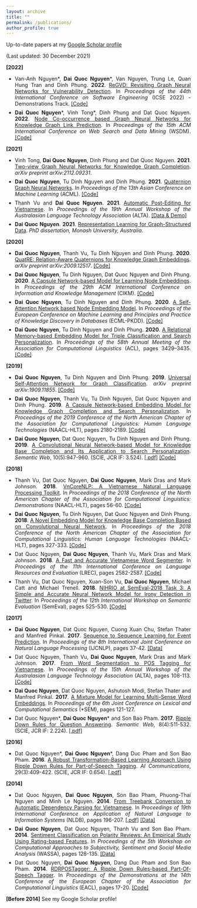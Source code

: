 ```yaml
---
layout: archive
title: ""
permalink: /publications/
author_profile: true
---
```


Up-to-date papers at my [Google Scholar profile](https://scholar.google.com/citations?hl=en&user=AmB7MhUAAAAJ&view_op=list_works&sortby=pubdate)

(Last updated: 30 December 2021) 

<span style="margin-top:0.5em;margin-bottom:0.5em;text-align:justify"> <b>[2022]</b> </span>

<ul>
  
<li style="margin-top:0.5em;text-align:justify">
  Van-Anh Nguyen*, <b>Dai Quoc Nguyen</b>*, Van Nguyen, Trung Le, Quan Hung Tran and Dinh Phung. <b>2022</b>. 
  <a href="https://arxiv.org/abs/2110.07317" target="_blank">ReGVD: Revisiting Graph Neural Networks for Vulnerability Detection</a>. 
  In <i> Proceedings of the 44th International Conference on Software Engineering</i> (ICSE 2022) - Demonstrations Track.
  <a href="https://github.com/daiquocnguyen/GNN-ReGVD" target="_blank">[Code]</a>
</li>
  
<li style="margin-top:0.5em;text-align:justify">
  <b>Dai Quoc Nguyen</b>*, Vinh Tong*, Dinh Phung and Dat Quoc Nguyen. <b>2022</b>. 
  <a href="https://arxiv.org/abs/2104.07396" target="_blank">Node Co-occurrence based Graph Neural Networks for Knowledge Graph Link Prediction</a>. 
  In <i> Proceedings of the 15th ACM International Conference on Web Search and Data Mining</i> (WSDM).
  <a href="https://github.com/daiquocnguyen/GNN-NoGE" target="_blank">[Code]</a>
</li>

</ul>

<span style="margin-top:0.5em;margin-bottom:0.5em;text-align:justify"> <b>[2021]</b> </span>

<ul>

<li style="margin-top:0.5em;text-align:justify">
  Vinh Tong, <b>Dai Quoc Nguyen</b>, Dinh Phung and Dat Quoc Nguyen. <b>2021</b>. 
  <a href="https://arxiv.org/abs/2112.09231" target="_blank">Two-view Graph Neural Networks for Knowledge Graph Completion</a>. 
  <i> arXiv preprint arXiv:2112.09231</i>. 
</li>
  
<li style="margin-top:0.5em;text-align:justify">
  <b>Dai Quoc Nguyen</b>, Tu Dinh Nguyen and Dinh Phung. <b>2021</b>. 
  <a href="https://arxiv.org/pdf/2008.05089.pdf" target="_blank">Quaternion Graph Neural Networks</a>. 
  In <i> Proceedings of the 13th Asian Conference on Machine Learning</i> (ACML). 
  <a href="https://github.com/daiquocnguyen/QGNN" target="_blank">[Code]</a>
</li>

<li style="margin-top:0.5em;text-align:justify">
  Thanh Vu and <b>Dai Quoc Nguyen</b>. <b>2021</b>. 
  <a href="https://arxiv.org/abs/2104.12128" target="_blank">Automatic Post-Editing for Vietnamese</a>. 
  In <i> Proceedings of the 19th Annual Workshop of the Australasian Language Technology Association</i> (ALTA).
  <a href="https://github.com/tienthanhdhcn/VnAPE" target="_blank">[Data & Demo]</a>
</li>

<li style="margin-top:0.5em;text-align:justify">
  <b>Dai Quoc Nguyen</b>. <b>2021</b>. 
  <a href="https://bridges.monash.edu/articles/thesis/Representation_Learning_for_Graph-Structured_Data/14450496" target="_blank">Representation Learning for Graph-Structured Data</a>. 
  <i>PhD dissertation, Monash University, Australia</i>. 
</li>
  
</ul>


<span style="margin-top:0.5em;margin-bottom:0.5em;text-align:justify"> <b>[2020]</b> </span>

<ul>
 
<li style="margin-top:0.5em;text-align:justify">
  <b>Dai Quoc Nguyen</b>, Thanh Vu, Tu Dinh Nguyen and Dinh Phung. <b>2020</b>. 
  <a href="https://arxiv.org/abs/2009.12517" target="_blank">QuatRE: Relation-Aware Quaternions for Knowledge Graph Embeddings</a>. <i> arXiv preprint arXiv:2009.12517</i>. <a href="https://github.com/daiquocnguyen/QuatRE/" target="_blank">[Code]</a>
</li>
 
<li style="margin-top:0.5em;text-align:justify">
 <b>Dai Quoc Nguyen</b>, Tu Dinh Nguyen, Dat Quoc Nguyen and Dinh Phung. <b>2020</b>. 
  <a href="https://arxiv.org/pdf/1911.04822.pdf" target="_blank">A Capsule Network-based Model for Learning Node Embeddings</a>. 
  In <i>Proceedings of the 29th ACM International Conference on Information and Knowledge Management</i> (CIKM).
  <a href="https://github.com/daiquocnguyen/Caps2NE" target="_blank">[Code]</a>
</li>
 
<li style="margin-top:0.5em;text-align:justify">
 <b>Dai Quoc Nguyen</b>, Tu Dinh Nguyen and Dinh Phung. <b>2020</b>. 
  <a href="https://arxiv.org/abs/2006.12100" target="_blank">A Self-Attention Network based Node Embedding Model</a>. 
  In <i>Proceedings of the European Conference on Machine Learning and Principles and Practice of Knowledge Discovery in Databases</i> (ECML-PKDD).
  <a href="https://github.com/daiquocnguyen/Walk-Transformer/" target="_blank">[Code]</a>
</li>
 
<li style="margin-top:0.5em;text-align:justify">
 <b>Dai Quoc Nguyen</b>, Tu Dinh Nguyen and Dinh Phung. <b>2020</b>. 
  <a href="https://www.aclweb.org/anthology/2020.acl-main.313/" target="_blank">A Relational Memory-based Embedding Model for Triple Classification and Search Personalization</a>. 
  In <i>Proceedings of the 58th Annual Meeting of the Association for Computational Linguistics</i> (ACL), pages 3429–3435.
  <a href="https://github.com/daiquocnguyen/R-MeN" target="_blank">[Code]</a>
</li>
  
</ul>

<span style="margin-top:0.5em;margin-bottom:0.5em;text-align:justify"> <b>[2019]</b> </span>

<ul>

<li style="margin-top:0.5em;text-align:justify">
  <b>Dai Quoc Nguyen</b>, Tu Dinh Nguyen and Dinh Phung. <b>2019</b>. 
  <a href="https://arxiv.org/pdf/1909.11855.pdf" target="_blank">Universal Self-Attention Network for Graph Classification</a>. 
  <i> arXiv preprint arXiv:1909.11855</i>. 
  <a href="https://github.com/daiquocnguyen/Graph-Transformer" target="_blank">[Code]</a>
</li>


<li style="margin-top:0.5em;text-align:justify">
  <b>Dai Quoc Nguyen</b>, Thanh Vu, Tu Dinh Nguyen, Dat Quoc Nguyen and Dinh Phung. <b>2019</b>. 
  <a href="https://www.aclweb.org/anthology/N19-1226" target="_blank">A Capsule Network-based Embedding Model for Knowledge Graph Completion and Search Personalization</a>. 
  In <i>Proceedings of the 2019 Conference of the North American Chapter of the Association for Computational Linguistics: Human Language Technologies</i> (NAACL-HLT), pages 2180-2189.
  <a href="https://github.com/daiquocnguyen/CapsE" target="_blank">[Code]</a>
</li>
  
<li style="margin-top:0.5em;text-align:justify">
  <b>Dai Quoc Nguyen</b>, Dat Quoc Nguyen, Tu Dinh Nguyen and Dinh Phung. <b>2019</b>. 
  <a href="http://doi.org/10.3233/SW-180318" target="_blank">A Convolutional Neural Network-based Model for Knowledge Base Completion and Its Application to Search Personalization</a>. 
  <i>Semantic Web</i>, 10(5):947-960. (SCIE, JCR IF: 3.524).
  <a href="http://www.semantic-web-journal.net/system/files/swj1867.pdf" target="_blank">[.pdf]</a>
  <a href="https://github.com/daiquocnguyen/ConvKB" target="_blank">[Code]</a>
</li>

</ul>

<span style="margin-top:0.5em;margin-bottom:0.5em;text-align:justify"> <b>[2018]</b> </span>

<ul>
 
 <li style="margin-top:0.5em;text-align:justify"> Thanh Vu, Dat Quoc Nguyen, <b>Dai Quoc Nguyen</b>, Mark Dras and  Mark Johnson. <b>2018</b>. 
  <a href="http://aclweb.org/anthology/N18-5012" target="_blank">VnCoreNLP: A Vietnamese Natural Language Processing Toolkit</a>. 
  In <i>Proceedings of the 2018 Conference of the North American Chapter of the Association for Computational Linguistics: Demonstrations</i> (NAACL-HLT), pages 56-60. 
  <a href="https://github.com/vncorenlp/VnCoreNLP" target="_blank">[Code]</a>
</li>
 
<li style="margin-top:0.5em;text-align:justify">
  <b>Dai Quoc Nguyen</b>, Tu Dinh Nguyen, Dat Quoc Nguyen and Dinh Phung. <b>2018</b>. 
  <a href="http://aclweb.org/anthology/N18-2053" target="_blank">A Novel Embedding Model for Knowledge Base Completion Based on Convolutional Neural Network</a>. 
  In <i>Proceedings of the 2018 Conference of the North American Chapter of the Association for Computational Linguistics: Human Language Technologies</i> (NAACL-HLT), pages 327-333. 
  <a href="https://github.com/daiquocnguyen/ConvKB" target="_blank">[Code]</a>
</li>

<li style="margin-top:0.5em;margin-bottom:0.5em;text-align:justify"> Dat Quoc Nguyen, <b>Dai Quoc Nguyen</b>, Thanh Vu, Mark Dras and  Mark Johnson. <b>2018</b>. 
  <a href="https://www.aclweb.org/anthology/L18-1410" target="_blank">A Fast and Accurate Vietnamese Word Segmenter</a>. 
  In <i>Proceedings of the 11th International Conference on Language Resources and Evaluation</i> (LREC), pages 2582-2587. 
  <a href="https://github.com/datquocnguyen/RDRsegmenter" target="_blank">[Code]</a>
</li>

<li style="margin-top:0.5em;text-align:justify">
  Thanh Vu, Dat Quoc Nguyen, Xuan-Son Vu, <b>Dai Quoc Nguyen</b>, Michael Catt and Michael Trenell. <b>2018</b>. 
  <a href="http://aclweb.org/anthology/S18-1085" target="_blank">NIHRIO at SemEval-2018 Task 3: A Simple and Accurate Neural Network Model for Irony Detection in Twitter</a>.
  In <i>Proceedings of the 12th International Workshop on Semantic Evaluation</i> (SemEval), pages 525-530. 
  <a href="https://github.com/NIHRIO/IronyDetectionInTwitter" target="_blank">[Code]</a>
</li>

</ul>

<span style="margin-top:0.5em;margin-bottom:0.5em;text-align:justify"> <b>[2017]</b> </span>

<ul>
                
<li style="margin-top:0.5em;text-align:justify"> <b>Dai Quoc Nguyen</b>, Dat Quoc Nguyen, Cuong Xuan Chu, Stefan Thater and  Manfred Pinkal. <b>2017</b>. 
  <a href="http://www.aclweb.org/anthology/I17-2007" target="_blank">Sequence to Sequence Learning for Event Prediction</a>. 
  In <i>Proceedings of the 8th International Joint Conference on Natural Language Processing</i> (IJCNLP),  pages 37-42. 
  <a href="https://github.com/daiquocnguyen/EventPrediction" target="_blank">[Data]</a>
</li>

<li style="margin-top:0.5em;text-align:justify"> Dat Quoc Nguyen, Thanh Vu, <b>Dai Quoc Nguyen</b>, Mark Dras and  Mark Johnson. <b>2017</b>. 
  <a href="http://aclweb.org/anthology/U17-1013" target="_blank">From Word Segmentation to POS Tagging for Vietnamese</a>. 
  In <i>Proceedings of the 15th Annual Workshop of the Australasian Language Technology Association</i> (ALTA), pages 108-113. 
  <a href="https://github.com/datquocnguyen/VnMarMoT" target="_blank">[Code]</a>
</li>

<li style="margin-top:0.5em;text-align:justify"> <b>Dai Quoc Nguyen</b>, Dat Quoc Nguyen, Ashutosh Modi, Stefan Thater and  Manfred Pinkal. <b>2017</b>. 
  <a href="http://www.aclweb.org/anthology/S17-1015" target="_blank">A Mixture Model for Learning Multi-Sense Word Embeddings</a>. 
  In <i>Proceedings of the 6th Joint Conference on Lexical and Computational Semantics</i> (*SEM), pages 121-127. 
</li>
                
<li style="margin-top:0.5em;text-align:justify"> Dat Quoc Nguyen*, <b>Dai Quoc Nguyen</b>* and Son Bao Pham. <b>2017</b>. 
  <a href="https://doi.org/10.3233/SW-150204" target="_blank">Ripple Down Rules for Question Answering</a>. 
  <i>Semantic Web</i>, 8(4):511-532. (SCIE, JCR IF: 2.224).
  <a href="http://www.semantic-web-journal.net/system/files/swj1180.pdf" target="_blank">[.pdf]</a>
</li>                

</ul>

<span style="margin-top:0.5em;margin-bottom:0.5em;text-align:justify"> <b>[2016]</b> </span>

<ul>
 
 <li style="margin-top:0.5em;text-align:justify"> Dat Quoc Nguyen*, <b>Dai Quoc Nguyen</b>*, Dang Duc Pham and Son Bao Pham. <b>2016</b>. 
  <a href="https://content.iospress.com/articles/ai-communications/aic698" target="_blank">A Robust Transformation-Based Learning Approach Using Ripple Down Rules
for Part-of-Speech Tagging</a>. 
  <i>AI Communications</i>, 29(3):409-422. (SCIE, JCR IF: 0.654).
  <a href="https://arxiv.org/pdf/1412.4021.pdf" target="_blank">[.pdf]</a>
</li> 

</ul>

<span style="margin-top:0.5em;margin-bottom:0.5em;text-align:justify"> <b>[2014]</b> </span>

<ul>
 
<li style="margin-top:0.5em;text-align:justify"> Dat Quoc Nguyen, <b>Dai Quoc Nguyen</b>, Son Bao Pham, Phuong-Thai Nguyen and Minh Le Nguyen. <b>2014</b>. 
  <a href="https://link.springer.com/chapter/10.1007/978-3-319-07983-7_26" target="_blank">From Treebank Conversion to Automatic Dependency Parsing for Vietnamese</a>. 
  In <i>Proceedings of 19th International Conference on Application of Natural Language to Information Systems</i> (NLDB), pages 196-207.
  <a href="https://github.com/datquocnguyen/VnDT/blob/master/VnDT-paper-CameraReadyVersion.pdf" target="_blank">[.pdf]</a>
  <a href="https://github.com/datquocnguyen/VnDT" target="_blank">[Data]</a>
</li>


<li style="margin-top:0.5em;text-align:justify"> <b>Dai Quoc Nguyen</b>, Dat Quoc Nguyen, Thanh Vu and Son Bao Pham. <b>2014</b>. 
  <a href="http://www.aclweb.org/anthology/W14-2621" target="_blank">Sentiment Classification on Polarity Reviews: An Empirical Study Using Rating-based Features</a>. 
  In <i>Proceedings of the 5th Workshop on Computational Approaches to Subjectivity, Sentiment and Social Media Analysis</i> (WASSA), pages 128-135.
  <a href="https://github.com/daiquocnguyen/SAR14" target="_blank">[Data]</a>
</li>


<li style="margin-top:0.5em;text-align:justify"> Dat Quoc Nguyen, <b>Dai Quoc Nguyen</b>, Dang Duc Pham and Son Bao Pham. <b>2014</b>. 
  <a href="http://www.aclweb.org/anthology/E14-2005" target="_blank">RDRPOSTagger: A Ripple Down Rules-based Part-Of-Speech Tagger</a>. 
  In <i>Proceedings of the Demonstrations at the 14th Conference of the European Chapter of the Association for Computational Linguistics</i> (EACL), pages 17-20.
  <a href="https://github.com/datquocnguyen/RDRPOSTagger" target="_blank">[Code]</a>
</li>


</ul>

<span style="margin-top:0.5em;margin-bottom:0.5em;text-align:justify"> <b>[Before 2014]</b> See my Google Scholar profile!</span>

